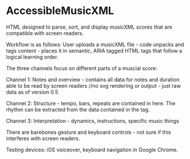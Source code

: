 # AccessibleMusicXML
HTML designed to parse, sort, and display musicXML scores that are compatible with screen readers. 

Workflow is as follows:
User uploads a musicXML file - code unpacks and tags content - places it in semantic, ARIA tagged HTML tags that follow a logical learning order.

The three channels focus on different parts of a muscial score:

Channel 1:
Notes and overview - contains all data for notes and duration able to be read by screen readers 
  //no svg rendering or output - just raw data as of version 0.5

Channel 2:
Structure - tempo, bars, repeats are contained in here. The rhythm can be extracted from the data contained in the <note> tag. 

Channel 3: 
Interpretation - dynamics, instructions, specific music things

There are barebones gesture and keyboard controls - not sure if this interferes with screen readers.

Testing devices: iOS voiceover, keyboard navigation in Google Chrome.
